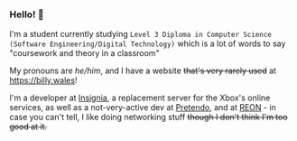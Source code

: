 ### Hello! 👋

I'm a student currently studying `Level 3 Diploma in Computer Science (Software Engineering/Digital Technology)` which is a lot of words to say "coursework and theory in a classroom"

My pronouns are *he/him*, and I have a website ~~that's very rarely used~~ at https://billy.wales!

I'm a developer at [Insignia](https://billy.wales/404), a replacement server for the Xbox's online services, as well as a not-very-active dev at [Pretendo](https://pretendo.network), and at [REON](https://github.com/REONTeam) - in case you can't tell, I like doing networking stuff ~~though I don't think I'm too good at it.~~

